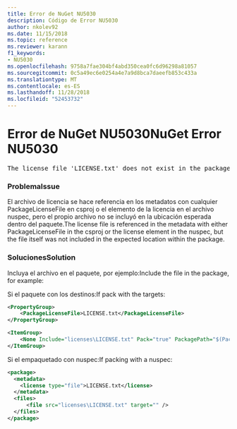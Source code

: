 ```yaml
---
title: Error de NuGet NU5030
description: Código de Error NU5030
author: nkolev92
ms.date: 11/15/2018
ms.topic: reference
ms.reviewer: karann
f1_keywords:
- NU5030
ms.openlocfilehash: 9758a7fae304bf4abd350cea0fc6d96298a81057
ms.sourcegitcommit: 0c5a49ec6e0254a4e7a9d8bca7daeefb853c433a
ms.translationtype: MT
ms.contentlocale: es-ES
ms.lasthandoff: 11/28/2018
ms.locfileid: "52453732"
---
```

# <a name="nuget-error-nu5030"></a><span data-ttu-id="e07d8-103">Error de NuGet NU5030</span><span class="sxs-lookup"><span data-stu-id="e07d8-103">NuGet Error NU5030</span></span>
<pre>The license file 'LICENSE.txt' does not exist in the package.</pre>

### <a name="issue"></a><span data-ttu-id="e07d8-104">Problema</span><span class="sxs-lookup"><span data-stu-id="e07d8-104">Issue</span></span>

<span data-ttu-id="e07d8-105">El archivo de licencia se hace referencia en los metadatos con cualquier PackageLicenseFile en csproj o el elemento de la licencia en el archivo nuspec, pero el propio archivo no se incluyó en la ubicación esperada dentro del paquete.</span><span class="sxs-lookup"><span data-stu-id="e07d8-105">The license file is referenced in the metadata with either PackageLicenseFile in the csproj or the license element in the nuspec, but the file itself was not included in the expected location within the package.</span></span>


### <a name="solution"></a><span data-ttu-id="e07d8-106">Soluciones</span><span class="sxs-lookup"><span data-stu-id="e07d8-106">Solution</span></span>

<span data-ttu-id="e07d8-107">Incluya el archivo en el paquete, por ejemplo:</span><span class="sxs-lookup"><span data-stu-id="e07d8-107">Include the file in the package, for example:</span></span>

<span data-ttu-id="e07d8-108">Si el paquete con los destinos:</span><span class="sxs-lookup"><span data-stu-id="e07d8-108">If pack with the targets:</span></span>
```xml
<PropertyGroup>
    <PackageLicenseFile>LICENSE.txt</PackageLicenseFile>
</PropertyGroup>

<ItemGroup>
    <None Include="licenses\LICENSE.txt" Pack="true" PackagePath="$(PackageLicenseFile)" />
</ItemGroup>
```

<span data-ttu-id="e07d8-109">Si el empaquetado con nuspec:</span><span class="sxs-lookup"><span data-stu-id="e07d8-109">If packing with a nuspec:</span></span>
```xml
<package>
  <metadata>
    <license type="file">LICENSE.txt</license>
  </metadata>
  <files>
      <file src="licenses\LICENSE.txt" target="" />
  </files>
</package>
```